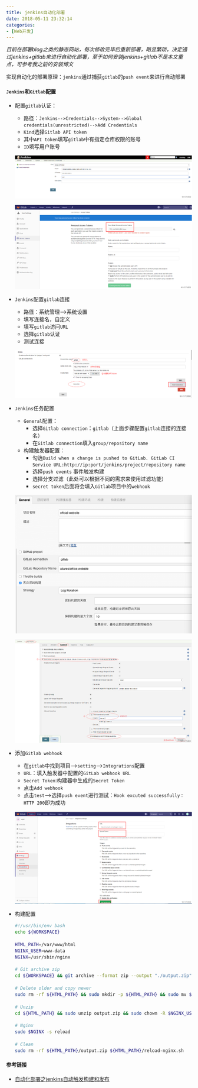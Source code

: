 ```yaml
---
title: jenkins自动化部署
date: 2018-05-11 23:32:14
categories: 
- [Web开发]
---
```


*目前在部署blog之类的静态网站，每次修改完毕后重新部署，略显繁琐，决定通过jenkins+gitlab来进行自动化部署，至于如何安装jenkins+gitlab不是本文重点，可参考我之前的安装博文*

实现自动化的部署原理：`jenkins`通过捕获`gitlab`的`push event`来进行自动部署

#### `Jenkins`和`Gitlab`配置

- 配置`gitlab`认证：

  - 路径：`Jenkins-->Credentials-->System-->Global credentials(unrestricted)-->Add Credentials`
  - `Kind`选择`Gitlab API token`
  - 其中`API token`填写`gitlab`中有指定仓库权限的账号
  - `ID`填写用户账号

  ![Jenkins配置gitlab认证](jenkins自动化部署/1514013807248833.png)

  ![Gitlab API token生成](jenkins自动化部署/1514013621369900.png)

- `Jenkins`配置`gitlab`连接

  - 路径：系统管理-->系统设置
  - 填写连接名，自定义
  - 填写`gitlab`访问`URL`
  - 选择`gitlab`认证
  - 测试连接

  ![Jenkins配置gitlab连接](jenkins自动化部署/1514014036313824.png)

- `Jenkins`任务配置

  - `General`配置：
    - 选择`Gitlab connection`：`gitlab`（上面步骤配置`gitlab`连接的连接名）
    - 在`Gitlab connection`填入`group/repository name`
  - 构建触发器配置：
    - 勾选`Build when a change is pushed to GitLab. GitLab CI Service URL:http://ip:port/jenkins/project/repository name`
    - 选择`push events` 事件触发构建
    - 选择分支过滤（此处可以根据不同的需求来使用过滤功能）
    - `secret token`后面将会填入`Gitlab`项目中的`webhook`

  ![General配置](jenkins自动化部署/D8D91BE9-33D5-4128-8147-650E8B36E41A.png)

  ![构建触发器配置](jenkins自动化部署/1514014402625761.png)

- 添加`Gitlab webhook`

  - 在`gitlab`中找到项目—>`setting`—>`Integrations`配置
  - `URL`：填入触发器中配置的`GitLab webhook URL`
  - `Secret Token`:构建器中生成的`Secret Token`
  - 点击`Add webhook`
  - 点击`test`—>选择`push event`进行测试：`Hook excuted successfully：HTTP 200`即为成功

  ![Gitlab Add webhook](jenkins自动化部署/1514014567924974.png)

- 构建配置

  ```bash
  #!/usr/bin/env bash
  echo ${WORKSPACE}
  
  HTML_PATH=/var/www/html
  NGINX_USER=www-data
  NGINX=/usr/sbin/nginx
  
  # Git archive zip
  cd ${WORKSPACE} && git archive --format zip --output "./output.zip" -0 HEAD
  
  # Delete older and copy newer
  sudo rm -rf ${HTML_PATH} && sudo mkdir -p ${HTML_PATH} && sudo mv ${WORKSPACE}/output.zip ${HTML_PATH}
  
  # Unzip
  cd ${HTML_PATH} && sudo unzip output.zip && sudo chown -R $NGINX_USER:$NGINX_USER $HTML_PATH 
  
  # Nginx
  sudo $NGINX -s reload
  
  # Clean
  sudo rm -rf ${HTML_PATH}/output.zip ${HTML_PATH}/reload-nginx.sh
  ```

#### 参考链接

- [自动化部署之jenkins自动触发构建和发布](http://blog.51cto.com/jinlong/2053863)